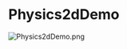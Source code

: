 # Physics2dDemo
![Physics2dDemo.png](https://github.com/nekoharuyuki/PSM/blob/master/sample/demo/Physics2dDemo/screenshot/Physics2dDemo.png)

